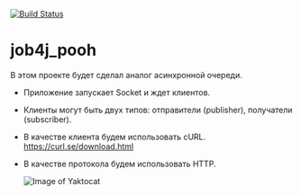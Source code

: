 [![Build Status](https://app.travis-ci.com/SlartiBartFast-art/job4j_pooh.svg?branch=main)](https://app.travis-ci.com/SlartiBartFast-art/job4j_pooh)
# job4j_pooh

В этом проекте будет сделал аналог асинхронной очереди.

- Приложение запускает Socket и ждет клиентов.

- Клиенты могут быть двух типов: отправители (publisher), получатели (subscriber).

- В качестве клиента будем использовать cURL. https://curl.se/download.html

- В качестве протокола будем использовать HTTP.
  

  ![Image of Yaktocat](https://github.com/SlartiBartFast-art/job4j_pooh/tree/main/image)
